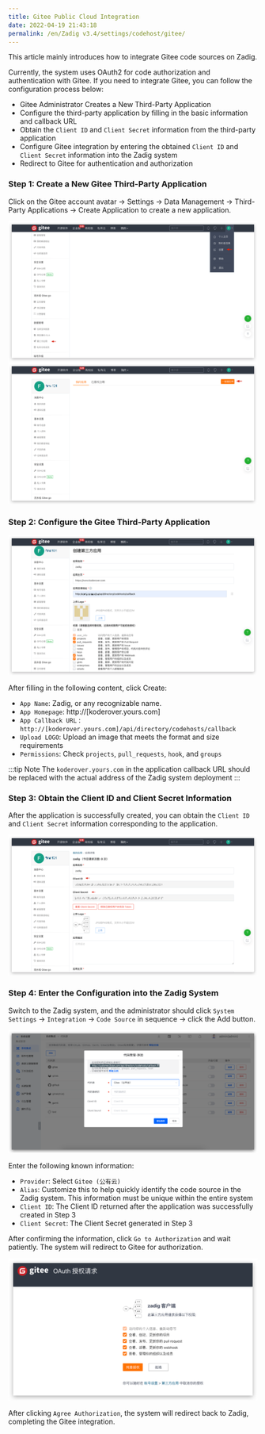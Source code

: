 ```yaml
---
title: Gitee Public Cloud Integration
date: 2022-04-19 21:43:18
permalink: /en/Zadig v3.4/settings/codehost/gitee/
---
```


This article mainly introduces how to integrate Gitee code sources on Zadig.

Currently, the system uses OAuth2 for code authorization and authentication with Gitee. If you need to integrate Gitee, you can follow the configuration process below:

- Gitee Administrator Creates a New Third-Party Application
- Configure the third-party application by filling in the basic information and callback URL
- Obtain the `Client ID` and `Client Secret` information from the third-party application
- Configure Gitee integration by entering the obtained `Client ID` and `Client Secret` information into the Zadig system
- Redirect to Gitee for authentication and authorization

### Step 1: Create a New Gitee Third-Party Application

Click on the Gitee account avatar -> Settings -> Data Management -> Third-Party Applications -> Create Application to create a new application.

![gitee](../../../../_images/gitee_1.png)
![gitee](../../../../_images/gitee_2.png)

### Step 2: Configure the Gitee Third-Party Application

![gitee](../../../../_images/gitee_3.png)

After filling in the following content, click Create:

- `App Name`: Zadig, or any recognizable name.
- `App Homepage`: http://[koderover.yours.com]
- `App Callback URL` : `http://[koderover.yours.com]/api/directory/codehosts/callback`
- `Upload LOGO`: Upload an image that meets the format and size requirements
- `Permissions`: Check `projects`, `pull_requests`, `hook`, and `groups`

:::tip Note
The `koderover.yours.com` in the application callback URL should be replaced with the actual address of the Zadig system deployment
:::

### Step 3: Obtain the Client ID and Client Secret Information

After the application is successfully created, you can obtain the `Client ID` and `Client Secret` information corresponding to the application.

![gitee](../../../../_images/gitee_4.png)


### Step 4: Enter the Configuration into the Zadig System

Switch to the Zadig system, and the administrator should click `System Settings` -> `Integration` -> `Code Source` in sequence -> click the Add button.

![gitee](../../../../_images/gitee_5.png)

Enter the following known information:

- `Provider`: Select `Gitee (公有云)`
- `Alias`: Customize this to help quickly identify the code source in the Zadig system. This information must be unique within the entire system
- `Client ID`: The Client ID returned after the application was successfully created in Step 3
- `Client Secret`: The Client Secret generated in Step 3

After confirming the information, click `Go to Authorization` and wait patiently. The system will redirect to Gitee for authorization.

![gitee](../../../../_images/gitee_6.png)

After clicking `Agree Authorization`, the system will redirect back to Zadig, completing the Gitee integration.